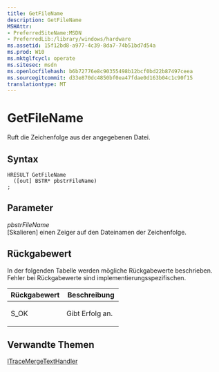 ```yaml
---
title: GetFileName
description: GetFileName
MSHAttr:
- PreferredSiteName:MSDN
- PreferredLib:/library/windows/hardware
ms.assetid: 15f12bd8-a977-4c39-8da7-74b51bd7d54a
ms.prod: W10
ms.mktglfcycl: operate
ms.sitesec: msdn
ms.openlocfilehash: b6b72776e8c90355498b12bcf0bd22b87497ceea
ms.sourcegitcommit: d33e870dc4850bf0ea47fdae0d163b04c1c90f15
translationtype: MT
---
```

# <a name="getfilename"></a>GetFileName


Ruft die Zeichenfolge aus der angegebenen Datei.

## <a name="syntax"></a>Syntax


``` syntax
HRESULT GetFileName
  ([out] BSTR* pbstrFileName)
;
```

## <a name="parameters"></a>Parameter


<a href="" id="pbstrfilename"></a>*pbstrFileName*  
\[Skalieren\] einen Zeiger auf den Dateinamen der Zeichenfolge.

## <a name="return-value"></a>Rückgabewert


In der folgenden Tabelle werden mögliche Rückgabewerte beschrieben. Fehler bei Rückgabewerte sind implementierungsspezifischen.

<table>
<colgroup>
<col width="50%" />
<col width="50%" />
</colgroup>
<thead>
<tr class="header">
<th>Rückgabewert</th>
<th>Beschreibung</th>
</tr>
</thead>
<tbody>
<tr class="odd">
<td><p>S_OK</p></td>
<td><p>Gibt Erfolg an.</p></td>
</tr>
</tbody>
</table>

 

## <a name="related-topics"></a>Verwandte Themen


[ITraceMergeTextHandler](itracemergetexthandler.md)

 

 







